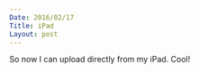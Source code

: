```yaml
---
Date: 2016/02/17
Title: iPad
Layout: post
---
```

So now I can upload directly from my iPad. Cool! 
